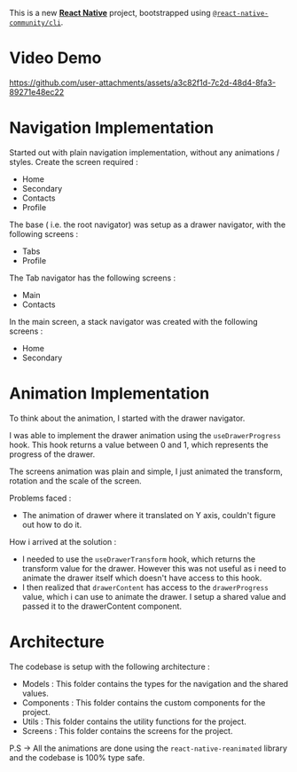 This is a new [**React Native**](https://reactnative.dev) project, bootstrapped using [`@react-native-community/cli`](https://github.com/react-native-community/cli).

# Video Demo

https://github.com/user-attachments/assets/a3c82f1d-7c2d-48d4-8fa3-89271e48ec22

# Navigation Implementation 

Started out with plain navigation implementation, without any animations / styles.
Create the screen required : 
 - Home
 - Secondary
 - Contacts
 - Profile

The base ( i.e. the root navigator) was setup as a drawer navigator, with the following screens : 
 - Tabs
 - Profile

The Tab navigator has the following screens : 
 - Main
 - Contacts

In the main screen, a stack navigator was created with the following screens : 
 - Home
 - Secondary

# Animation Implementation 

To think about the animation, I started with the drawer navigator. 

I was able to implement the drawer animation using the `useDrawerProgress` hook. This hook returns a value between 0 and 1, which represents the progress of the drawer.

The screens animation was plain and simple, I just animated the transform, rotation and the scale of the screen. 

Problems faced : 
 - The animation of drawer where it translated on Y axis, couldn't figure out how to do it. 

How i arrived at the solution : 
 - I needed to use the `useDrawerTransform` hook, which returns the transform value for the drawer. However this was not useful as i need to animate the drawer itself which doesn't have access to this hook. 
 - I then realized that `drawerContent` has access to the `drawerProgress` value, which i can use to animate the drawer. I setup a shared value and passed it to the drawerContent component. 

 # Architecture 
 The codebase is setup with the following architecture : 
 - Models : This folder contains the types for the navigation and the shared values. 
 - Components : This folder contains the custom components for the project. 
 - Utils : This folder contains the utility functions for the project. 
 - Screens : This folder contains the screens for the project.

 P.S -> All the animations are done using the `react-native-reanimated` library and the codebase is 100% type safe. 

